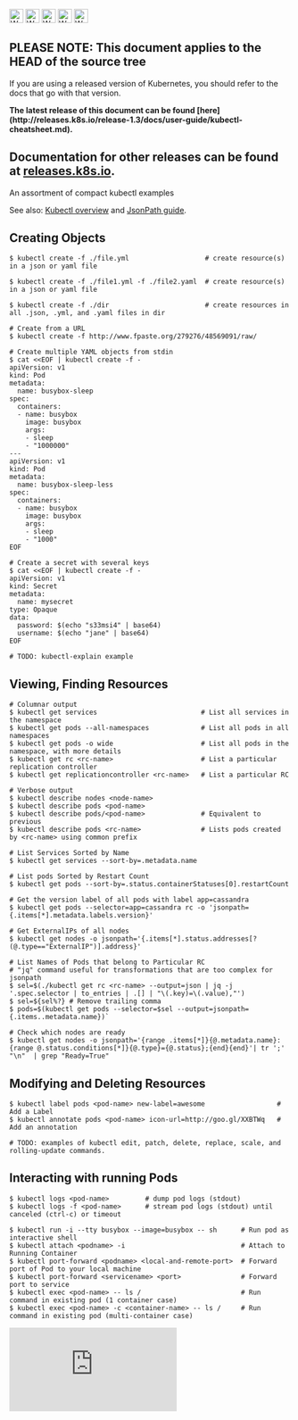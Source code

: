 <!-- BEGIN MUNGE: UNVERSIONED_WARNING -->

<!-- BEGIN STRIP_FOR_RELEASE -->

<img src="http://kubernetes.io/img/warning.png" alt="WARNING"
     width="25" height="25">
<img src="http://kubernetes.io/img/warning.png" alt="WARNING"
     width="25" height="25">
<img src="http://kubernetes.io/img/warning.png" alt="WARNING"
     width="25" height="25">
<img src="http://kubernetes.io/img/warning.png" alt="WARNING"
     width="25" height="25">
<img src="http://kubernetes.io/img/warning.png" alt="WARNING"
     width="25" height="25">

<h2>PLEASE NOTE: This document applies to the HEAD of the source tree</h2>

If you are using a released version of Kubernetes, you should
refer to the docs that go with that version.

<!-- TAG RELEASE_LINK, added by the munger automatically -->
<strong>
The latest release of this document can be found
[here](http://releases.k8s.io/release-1.3/docs/user-guide/kubectl-cheatsheet.md).

Documentation for other releases can be found at
[releases.k8s.io](http://releases.k8s.io).
</strong>
--

<!-- END STRIP_FOR_RELEASE -->

<!-- END MUNGE: UNVERSIONED_WARNING -->


An assortment of compact kubectl examples

See also: [Kubectl overview](kubectl-overview.md) and [JsonPath guide](jsonpath.md).

## Creating Objects

```console
$ kubectl create -f ./file.yml                   # create resource(s) in a json or yaml file

$ kubectl create -f ./file1.yml -f ./file2.yaml  # create resource(s) in a json or yaml file

$ kubectl create -f ./dir                        # create resources in all .json, .yml, and .yaml files in dir

# Create from a URL
$ kubectl create -f http://www.fpaste.org/279276/48569091/raw/

# Create multiple YAML objects from stdin
$ cat <<EOF | kubectl create -f -
apiVersion: v1
kind: Pod
metadata:
  name: busybox-sleep
spec:
  containers:
  - name: busybox
    image: busybox
    args:
    - sleep
    - "1000000"
---
apiVersion: v1
kind: Pod
metadata:
  name: busybox-sleep-less
spec:
  containers:
  - name: busybox
    image: busybox
    args:
    - sleep
    - "1000"
EOF

# Create a secret with several keys
$ cat <<EOF | kubectl create -f -
apiVersion: v1
kind: Secret
metadata:
  name: mysecret
type: Opaque
data:
  password: $(echo "s33msi4" | base64)
  username: $(echo "jane" | base64)
EOF

# TODO: kubectl-explain example
```


## Viewing, Finding Resources

```console
# Columnar output
$ kubectl get services                          # List all services in the namespace
$ kubectl get pods --all-namespaces             # List all pods in all namespaces
$ kubectl get pods -o wide                      # List all pods in the namespace, with more details
$ kubectl get rc <rc-name>                      # List a particular replication controller
$ kubectl get replicationcontroller <rc-name>   # List a particular RC

# Verbose output
$ kubectl describe nodes <node-name>
$ kubectl describe pods <pod-name>
$ kubectl describe pods/<pod-name>              # Equivalent to previous
$ kubectl describe pods <rc-name>               # Lists pods created by <rc-name> using common prefix

# List Services Sorted by Name
$ kubectl get services --sort-by=.metadata.name

# List pods Sorted by Restart Count
$ kubectl get pods --sort-by=.status.containerStatuses[0].restartCount

# Get the version label of all pods with label app=cassandra
$ kubectl get pods --selector=app=cassandra rc -o 'jsonpath={.items[*].metadata.labels.version}'

# Get ExternalIPs of all nodes
$ kubectl get nodes -o jsonpath='{.items[*].status.addresses[?(@.type=="ExternalIP")].address}'

# List Names of Pods that belong to Particular RC
# "jq" command useful for transformations that are too complex for jsonpath
$ sel=$(./kubectl get rc <rc-name> --output=json | jq -j '.spec.selector | to_entries | .[] | "\(.key)=\(.value),"')
$ sel=${sel%?} # Remove trailing comma
$ pods=$(kubectl get pods --selector=$sel --output=jsonpath={.items..metadata.name})`

# Check which nodes are ready
$ kubectl get nodes -o jsonpath='{range .items[*]}{@.metadata.name}:{range @.status.conditions[*]}{@.type}={@.status};{end}{end}'| tr ';' "\n"  | grep "Ready=True" 
```

## Modifying and Deleting Resources

```console
$ kubectl label pods <pod-name> new-label=awesome                  # Add a Label
$ kubectl annotate pods <pod-name> icon-url=http://goo.gl/XXBTWq   # Add an annotation

# TODO: examples of kubectl edit, patch, delete, replace, scale, and rolling-update commands.
```

## Interacting with running Pods

```console
$ kubectl logs <pod-name>         # dump pod logs (stdout)
$ kubectl logs -f <pod-name>      # stream pod logs (stdout) until canceled (ctrl-c) or timeout

$ kubectl run -i --tty busybox --image=busybox -- sh      # Run pod as interactive shell
$ kubectl attach <podname> -i                             # Attach to Running Container
$ kubectl port-forward <podname> <local-and-remote-port>  # Forward port of Pod to your local machine
$ kubectl port-forward <servicename> <port>               # Forward port to service
$ kubectl exec <pod-name> -- ls /                         # Run command in existing pod (1 container case) 
$ kubectl exec <pod-name> -c <container-name> -- ls /     # Run command in existing pod (multi-container case) 
```



<!-- BEGIN MUNGE: GENERATED_ANALYTICS -->
[![Analytics](https://kubernetes-site.appspot.com/UA-36037335-10/GitHub/docs/user-guide/kubectl-cheatsheet.md?pixel)]()
<!-- END MUNGE: GENERATED_ANALYTICS -->
